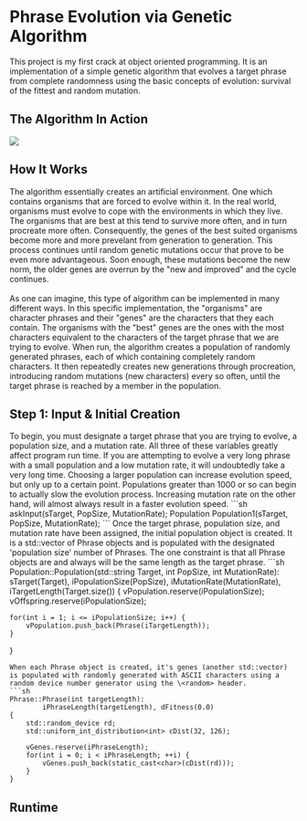 # Phrase Evolution via Genetic Algorithm
This project is my first crack at object oriented programming. It is an implementation of a simple genetic algorithm that evolves a target phrase from complete randomness using the basic concepts of evolution: survival of the fittest and random mutation.  

<h2>The Algorithm In Action</h2>
<p align="left">
  <img src="https://s12.postimg.org/468ssxbql/ezgif_com_video_to_gif.gif"/>
</p>

<h2>How It Works</h2>
The algorithm essentially creates an artificial environment. One which contains organisms that are forced to evolve within it. In the real world, organisms must evolve to cope with the environments in which they live. The organisms that are best at this tend to survive more often, and in turn procreate more often. Consequently, the genes of the best suited organisms become more and more prevelant from generation to generation. This process continues until random genetic mutations occur that prove to be even more advantageous. Soon enough, these mutations become the new norm, the older genes are overrun by the "new and improved" and the cycle continues. 
<br><br>
As one can imagine, this type of algorithm can be implemented in many different ways. In this specific implementation, the "organisms" are character phrases and their "genes" are the characters that they each contain. The organisms with the "best" genes are the ones with the most characters equivalent to the characters of the target phrase that we are trying to evolve. When run, the algorithm creates a population of randomly generated phrases, each of which containing completely random characters. It then repeatedly creates new generations through procreation, introducing random mutations (new characters) every so often, until the target phrase is reached by a member in the population. 
<h2>Step 1: Input & Initial Creation</h2>
To begin, you must designate a target phrase that you are trying to evolve, a population size, and a mutation rate. All three of these variables greatly affect program run time. If you are attempting to evolve a very long phrase with a small population and a low mutation rate, it will undoubtedly take a very long time. Choosing a larger population can increase evolution speed, but only up to a certain point. Populations greater than 1000 or so can begin to actually slow the evolution process. Increasing mutation rate on the other hand, will almost always result in a faster evolution speed.
```sh
    askInput(sTarget, PopSize, MutationRate);
    Population Population1(sTarget, PopSize, MutationRate);
```
Once the target phrase, population size, and mutation rate have been assigned, the initial population object is created. It is a std::vector of Phrase objects and is populated with the designated 'population size' number of Phrases. The one constraint is that all Phrase objects are and always will be the same length as the target phrase. 
```sh
Population::Population(std::string Target, int PopSize,  int MutationRate):
        sTarget(Target), iPopulationSize(PopSize),
        iMutationRate(MutationRate), iTargetLength(Target.size())
{
    vPopulation.reserve(iPopulationSize);
    vOffspring.reserve(iPopulationSize);
            
    for(int i = 1; i <= iPopulationSize; i++) {
        vPopulation.push_back(Phrase(iTargetLength));
    }
}
```
When each Phrase object is created, it's genes (another std::vector) is populated with randomly generated with ASCII characters using a random device number generator using the \<random> header.
```sh
Phrase::Phrase(int targetLength):
        iPhraseLength(targetLength), dFitness(0.0)
{
    std::random_device rd;
    std::uniform_int_distribution<int> cDist(32, 126);

    vGenes.reserve(iPhraseLength);
    for(int i = 0; i < iPhraseLength; ++i) {
        vGenes.push_back(static_cast<char>(cDist(rd)));
    }
}
```

<h2>Runtime</h2>


